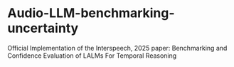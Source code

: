 # Audio-LLM-benchmarking-uncertainty
Official Implementation of the Interspeech, 2025 paper: Benchmarking and Confidence Evaluation of LALMs For Temporal Reasoning
